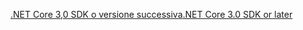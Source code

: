 [<span data-ttu-id="9d15d-101">.NET Core 3,0 SDK o versione successiva</span><span class="sxs-lookup"><span data-stu-id="9d15d-101">.NET Core 3.0 SDK or later</span></span>](https://dotnet.microsoft.com/download/dotnet-core/3.0)
